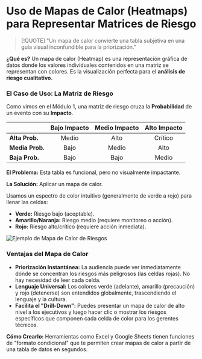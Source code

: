 # Uso de Mapas de Calor (Heatmaps) para Representar Matrices de Riesgo

> [!QUOTE] "Un mapa de calor convierte una tabla subjetiva en una guía visual inconfundible para la priorización."

**¿Qué es?**
Un mapa de calor (Heatmap) es una representación gráfica de datos donde los valores individuales contenidos en una matriz se representan con colores. Es la visualización perfecta para el **análisis de riesgo cualitativo**.

### El Caso de Uso: La Matriz de Riesgo

Como vimos en el Módulo 1, una matriz de riesgo cruza la **Probabilidad** de un evento con su **Impacto**.

|          | **Bajo Impacto** | **Medio Impacto** | **Alto Impacto** |
| :------- | :--------------: | :---------------: | :--------------: |
| **Alta Prob.** |       Medio      |       Alto        |     Crítico      |
| **Media Prob.**|       Bajo       |       Medio       |       Alto       |
| **Baja Prob.** |       Bajo       |       Bajo        |       Medio      |

**El Problema:** Esta tabla es funcional, pero no visualmente impactante.

**La Solución:** Aplicar un mapa de calor.

Usamos un espectro de color intuitivo (generalmente de verde a rojo) para llenar las celdas:
-   **Verde:** Riesgo bajo (aceptable).
-   **Amarillo/Naranja:** Riesgo medio (requiere monitoreo o acción).
-   **Rojo:** Riesgo alto/crítico (requiere acción inmediata).

![Ejemplo de Mapa de Calor de Riesgos](https://exceline.net/wp-content/uploads/2020/09/Plantilla-de-Matriz-de-riesgos-y-mapa-de-calor.png)

### Ventajas del Mapa de Calor

-   **Priorización Instantánea:** La audiencia puede ver inmediatamente dónde se concentran los riesgos más peligrosos (las celdas rojas). No hay necesidad de leer cada celda.
-   **Lenguaje Universal:** Los colores verde (adelante), amarillo (precaución) y rojo (detenerse) son entendidos globalmente, trascendiendo el lenguaje y la cultura.
-   **Facilita el "Drill-Down":** Puedes presentar un mapa de calor de alto nivel a los ejecutivos y luego hacer clic o mostrar los riesgos específicos que componen cada celda de color para los gerentes técnicos.

**Cómo Crearlo:**
Herramientas como Excel y Google Sheets tienen funciones de "formato condicional" que te permiten crear mapas de calor a partir de una tabla de datos en segundos.
